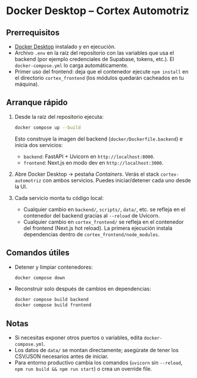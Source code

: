 # Docker Desktop – Cortex Automotriz

## Prerrequisitos
- [Docker Desktop](https://www.docker.com/products/docker-desktop/) instalado y en ejecución.
- Archivo `.env` en la raíz del repositorio con las variables que usa el backend (por ejemplo credenciales de Supabase, tokens, etc.). El `docker-compose.yml` lo carga automáticamente.
- Primer uso del frontend: deja que el contenedor ejecute `npm install` en el directorio `cortex_frontend` (los módulos quedarán cacheados en tu máquina).

## Arranque rápido
1. Desde la raíz del repositorio ejecuta:
   ```bash
   docker compose up --build
   ```
   Esto construye la imagen del backend (`docker/Dockerfile.backend`) e inicia dos servicios:
   - `backend`: FastAPI + Uvicorn en `http://localhost:8000`.
   - `frontend`: Next.js en modo dev en `http://localhost:3000`.

2. Abre Docker Desktop → pestaña *Containers*. Verás el stack `cortex-automotriz` con ambos servicios. Puedes iniciar/detener cada uno desde la UI.

3. Cada servicio monta tu código local:
   - Cualquier cambio en `backend/`, `scripts/`, `data/`, etc. se refleja en el contenedor del backend gracias al `--reload` de Uvicorn.
   - Cualquier cambio en `cortex_frontend/` se refleja en el contenedor del frontend (Next.js hot reload). La primera ejecución instala dependencias dentro de `cortex_frontend/node_modules`.

## Comandos útiles
- Detener y limpiar contenedores:
  ```bash
  docker compose down
  ```
- Reconstruir solo después de cambios en dependencias:
  ```bash
  docker compose build backend
  docker compose build frontend
  ```

## Notas
- Si necesitas exponer otros puertos o variables, edita `docker-compose.yml`.
- Los datos de `data/` se montan directamente; asegúrate de tener los CSV/JSON necesarios antes de iniciar.
- Para entorno productivo cambia los comandos (`uvicorn` sin `--reload`, `npm run build && npm run start`) o crea un override file.
